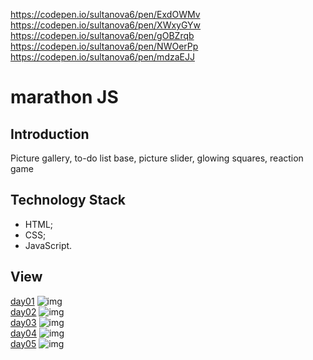 https://codepen.io/sultanova6/pen/ExdOWMv
https://codepen.io/sultanova6/pen/XWxyGYw
https://codepen.io/sultanova6/pen/gOBZrqb
https://codepen.io/sultanova6/pen/NWOerPp
https://codepen.io/sultanova6/pen/mdzaEJJ

# marathon JS

## Introduction
Picture gallery, to-do list base, picture slider, glowing squares, reaction game

## Technology Stack
- HTML;
- CSS;
- JavaScript.

## View

[day01](https://codepen.io/sultanova6/pen/ExdOWMv)
![img](./img/gallery.gif)
<br>
[day02](https://codepen.io/sultanova6/pen/XWxyGYw)
![img](./img/screen.png)
<br>
[day03](https://codepen.io/sultanova6/pen/gOBZrqb)
![img](./img/screen.png)
<br>
[day04](https://codepen.io/sultanova6/pen/NWOerPp)
![img](./img/screen.png)
<br>
[day05](https://codepen.io/sultanova6/pen/mdzaEJJ)
![img](./img/screen.png)
<br>